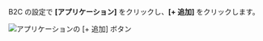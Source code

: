 B2C の設定で **[アプリケーション]** をクリックし、**[+ 追加]** をクリックします。

![アプリケーションの [+ 追加] ボタン](./media/active-directory-b2c-portal-add-application/b2c-applications-add.png)